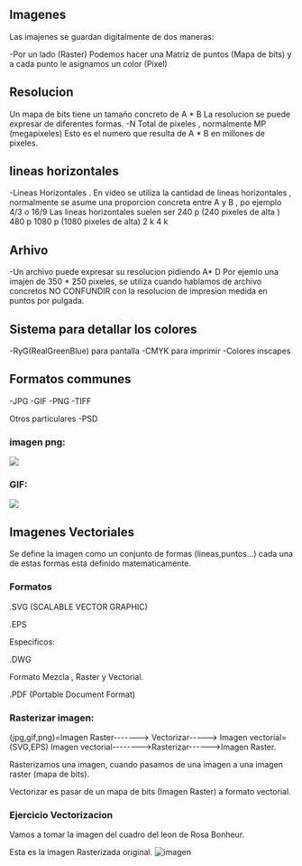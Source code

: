 ## Imagenes 
Las imajenes se guardan digitalmente de dos maneras:

-Por un lado (Raster) Podemos hacer una Matriz de puntos (Mapa de bits) y a cada punto le asignamos un color (Pixel)

## Resolucion
Un mapa de bits tiene un tamaño concreto de A * B 
La resolucion se puede expresar de diferentes formas.
-N Total de pixeles , normalmente MP (megapixeles)
Esto es el numero que resulta de A * B en millones de pixeles.

## lineas horizontales
-Lineas Horizontales . En video se utiliza la cantidad de lineas horizontales , normalmente se asume una proporcion concreta entre A y B , po ejemplo 4/3 o 16/9
Las lineas horizontales suelen ser 
240 p (240 pixeles de alta )
480 p 
1080 p (1080 pixeles de alta)
2 k 
4 k 

## Arhivo
-Un archivo puede expresar su resolucion pidiendo A* D 
Por ejemlo una imajen de 350 * 250 pixeles, se utiliza cuando hablamos de archivo concretos 
NO CONFUNDIR con la resolucion de impresion 
medida en puntos por pulgada.

## Sistema para detallar los colores 
 
-RyG(RealGreenBlue) para pantalla
-CMYK para imprimir 
-Colores inscapes


## Formatos communes 
 -JPG
 -GIF 
 -PNG
 -TIFF
 
 Otros particulares 
 -PSD
 
 
 ### imagen png:
 ![](https://www.footyrenders.com/render/ansu-fati-21.png)
 
 ### GIF:
 ![](https://1.bp.blogspot.com/-mSaKiXhGEP4/XbBFzwyTqkI/AAAAAAAAA38/ad94ZhjQ9KAYRUCiF1tKmySF8aRc4J_oQCLcBGAsYHQ/s1600/697b023b-64a5-49a0-8059-27b963453fb1.gif)
 
 ## Imagenes Vectoriales
  Se define la imagen como un conjunto de formas (lineas,puntos...) cada una de estas formas esta definido matematicamente.
  
  ### Formatos 
  .SVG (SCALABLE VECTOR GRAPHIC)
  
  .EPS 
  
  Especificos:
  
  .DWG 
 
  Formato Mezcla , Raster y Vectorial.
  
  .PDF (Portable Document Format)
  
  ### Rasterizar imagen:
 (jpg,gif,png)=Imagen Raster-------> Vectorizar-----> Imagen vectorial=(SVG,EPS)
 Imagen vectorial-------->Rasterizar------>Imagen Raster.
 
 Rasterizamos una imagen, cuando pasamos de una imagen a una imagen raster (mapa de bits).
 
 Vectorizar es pasar de un mapa de bits (Imagen Raster) a formato vectorial.
 
 
 ### Ejercicio Vectorizacion 
 
 Vamos a tomar la imagen del cuadro del leon de Rosa Bonheur.
 
 Esta es la imagen Rasterizada original.
 ![imagen](https://user-images.githubusercontent.com/90753272/138074710-53badcb6-dfa7-4d82-9460-6af0782a6536.png)
 

  
  









